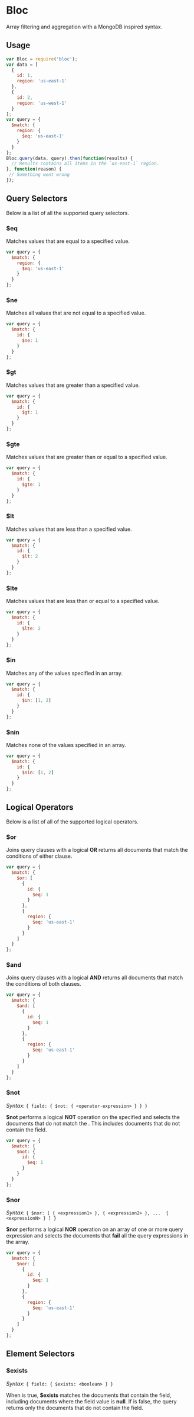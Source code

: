 # Bloc
Array filtering and aggregation with a MongoDB inspired syntax.

## Usage
```js
var Bloc = require('bloc');
var data = [
  {
    id: 1,
    region: 'us-east-1'
  },
  {
    id: 2,
    region: 'us-west-1'
  }
];
var query = {
  $match: {
    region: {
      $eq: 'us-east-1'
    }
  }
};
Bloc.query(data, query).then(function(results) {
  // Results contains all items in the `us-east-1` region.
}, function(reason) {
 // Something went wrong
});
```

## Query Selectors
Below is a list of all the supported query selectors.

### $eq
Matches values that are equal to a specified value.

```js
var query = {
  $match: {
    region: {
      $eq: 'us-east-1'
    }
  }
};
```

### $ne
Matches all values that are not equal to a specified value.

```js
var query = {
  $match: {
    id: {
      $ne: 1
    }
  }
};
```

### $gt
Matches values that are greater than a specified value.

```js
var query = {
  $match: {
    id: {
      $gt: 1
    }
  }
};
```

### $gte
Matches values that are greater than or equal to a specified value.

```js
var query = {
  $match: {
    id: {
      $gte: 1
    }
  }
};
```

### $lt
Matches values that are less than a specified value.

```js
var query = {
  $match: {
    id: {
      $lt: 2
    }
  }
};
```

### $lte
Matches values that are less than or equal to a specified value.

```js
var query = {
  $match: {
    id: {
      $lte: 2
    }
  }
};
```

### $in
Matches any of the values specified in an array.

```js
var query = {
  $match: {
    id: {
      $in: [1, 2]
    }
  }
};
```

### $nin
Matches none of the values specified in an array.

```js
var query = {
  $match: {
    id: {
      $nin: [1, 2]
    }
  }
};
```

## Logical Operators
Below is a list of all of the supported logical operators.

### $or
Joins query clauses with a logical **OR** returns all documents that match the conditions of either clause.

```js
var query = {
  $match: {
    $or: [
      {
        id: {
          $eq: 1
        }
      },
      {
        region: {
          $eq: 'us-east-1'
        }
      }
    ]
  }
};
```

### $and
Joins query clauses with a logical **AND** returns all documents that match the conditions of both clauses.

```js
var query = {
  $match: {
    $and: [
      {
        id: {
          $eq: 1
        }
      },
      {
        region: {
          $eq: 'us-east-1'
        }
      }
    ]
  }
};
```

### $not
_Syntax_: `{ field: { $not: { <operator-expression> } } }`

**$not** performs a logical **NOT** operation on the specified <operator-expression> and selects 
the documents that do not match the <operator-expression>. This includes documents that 
do not contain the field.

```js
var query = {
  $match: {
    $not: {
      id: {
        $eq: 1
      }
    }
  }
};
```

### $nor
_Syntax_: `{ $nor: [ { <expression1> }, { <expression2> }, ...  { <expressionN> } ] }`

**$nor** performs a logical **NOR** operation on an array of one or more query expression and 
selects the documents that **fail** all the query expressions in the array.

```js
var query = {
  $match: {
    $nor: [
      {
        id: {
          $eq: 1
        }
      },
      {
        region: {
          $eq: 'us-east-1'
        }
      }
    ]
  }
};
```

## Element Selectors

### $exists
_Syntax_: `{ field: { $exists: <boolean> } }`

When **<boolean>** is true, **$exists** matches the documents that contain the field, including 
documents where the field value is **null**. If **<boolean>** is false, the query returns only 
the documents that do not contain the field.